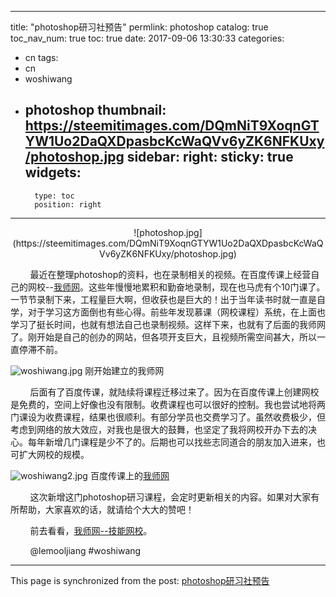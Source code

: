 
---
title: "photoshop研习社预告"
permlink: photoshop
catalog: true
toc_nav_num: true
toc: true
date: 2017-09-06 13:30:33
categories:
- cn
tags:
- cn
- woshiwang
- photoshop
thumbnail: https://steemitimages.com/DQmNiT9XoqnGTYW1Uo2DaQXDpasbcKcWaQVv6yZK6NFKUxy/photoshop.jpg
sidebar:
    right:
        sticky: true
widgets:
    -
        type: toc
        position: right
---


<center>![photoshop.jpg](https://steemitimages.com/DQmNiT9XoqnGTYW1Uo2DaQXDpasbcKcWaQVv6yZK6NFKUxy/photoshop.jpg)</center>

&nbsp;&nbsp;&nbsp;&nbsp;&nbsp;&nbsp;&nbsp;&nbsp;最近在整理photoshop的资料，也在录制相关的视频。在百度传课上经营自己的网校--[我师网](https://chuanke.baidu.com/s2256159.html)。这些年慢慢地累积和勤奋地录制，现在也马虎有个10门课了。一节节录制下来，工程量巨大啊，但收获也是巨大的！出于当年读书时就一直是自学，对于学习这方面倒也有些心得。前些年发现慕课（网校课程）系统，在上面也学习了挺长时间，也就有想法自己也录制视频。这样下来，也就有了后面的我师网了。刚开始是自己的创办的网站，但各项开支巨大，且视频所需空间甚大，所以一直停滞不前。

![woshiwang.jpg](https://steemitimages.com/DQmXmWekvCiteiceLECL7ERnUWUuxHfZrN9mVvwJNYZMAxG/woshiwang.jpg)
刚开始建立的我师网

&nbsp;&nbsp;&nbsp;&nbsp;&nbsp;&nbsp;&nbsp;&nbsp;后面有了百度传课，就陆续将课程迁移过来了。因为在百度传课上创建网校是免费的，空间上好像也没有限制。收费课程也可以很好的控制。我也尝试地将两门课设为收费课程，结果也很顺利。有部分学员也交费学习了。虽然收费极少，但考虑到网络的放大效应，对我也是很大的鼓舞，也坚定了我将网校开办下去的决心。每年新增几门课程是少不了的。后期也可以找些志同道合的朋友加入进来，也可扩大网校的规模。

![woshiwang2.jpg](https://steemitimages.com/DQmdjPgwMHpxa487yjvhngWrSRgu59WvZ2gKLfLGrGaF7rJ/woshiwang2.jpg)
百度传课上的[我师网](https://chuanke.baidu.com/s2256159.html)

&nbsp;&nbsp;&nbsp;&nbsp;&nbsp;&nbsp;&nbsp;&nbsp;这次新增这门photoshop研习课程，会定时更新相关的内容。如果对大家有所帮助，大家喜欢的话，就请给个大大的赞吧！

&nbsp;&nbsp;&nbsp;&nbsp;&nbsp;&nbsp;&nbsp;&nbsp;前去看看，[我师网--技能网校](https://chuanke.baidu.com/s2256159.html)。

&nbsp;&nbsp;&nbsp;&nbsp;&nbsp;&nbsp;&nbsp;&nbsp;@lemooljiang #woshiwang

- - -

This page is synchronized from the post: [photoshop研习社预告](https://steemit.com/@lemooljiang/photoshop)
